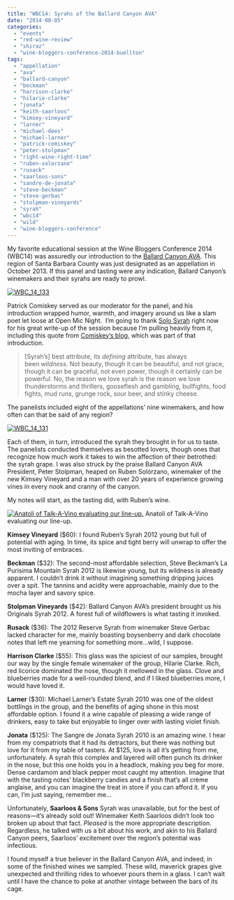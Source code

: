```yaml
---
title: "WBC14: Syrahs of the Ballard Canyon AVA"
date: "2014-08-05"
categories:
  - "events"
  - "red-wine-review"
  - "shiraz"
  - "wine-bloggers-conference-2014-buellton"
tags:
  - "appellation"
  - "ava"
  - "ballard-canyon"
  - "beckman"
  - "harrison-clarke"
  - "hilarie-clarke"
  - "jonata"
  - "keith-saarloos"
  - "kimsey-vineyard"
  - "larner"
  - "michael-dees"
  - "michael-larner"
  - "patrick-comiskey"
  - "peter-stolpman"
  - "right-wine-right-time"
  - "ruben-solorzano"
  - "rusack"
  - "saarloos-sons"
  - "sandre-de-jonata"
  - "steve-beckman"
  - "steve-gerbac"
  - "stolpman-vineyards"
  - "syrah"
  - "wbc14"
  - "wild"
  - "wine-bloggers-conference"
---
```


My favorite educational session at the Wine Bloggers Conference 2014 (WBC14) was assuredly our introduction to the [Ballard Canyon AVA](http://ballardcanyonava.com/). This region of Santa Barbara County was just designated as an appellation in October 2013. If this panel and tasting were any indication, Ballard Canyon’s winemakers and their syrahs are ready to prowl.

[![WBC_14_133](http://www.rebeccagomezfarrell.com/wp-content/uploads/2014/07/WBC_14_1331-332x500.jpg)](http://www.rebeccagomezfarrell.com/2014/08/wbc14-syrahs-of-the-ballard-canyon-ava/wbc_14_133-2/)

Patrick Comiskey served as our moderator for the panel, and his introduction wrapped humor, warmth, and imagery around us like a slam poet let loose at Open Mic Night.  I’m going to thank [Solo Syrah](http://solosyrah.wordpress.com/2014/07/23/the-ballard-canyon-ava-syrah-seminar-from-the-2014-wine-bloggers-conference/) right now for his great write-up of the session because I’m pulling heavily from it, including this quote from [Comiskey’s blog](http://patrickcomiskey.com/2014/06/25/california-walla-walla-syrah-a-status-report-2014/), which was part of that introduction.

> \[Syrah’s\] best attribute, its _defining_ attribute, has always been _wildness_. Not beauty, though it can be beautiful, and not grace, though it can be graceful, not even power, though it certainly can be powerful. No, the reason we love syrah is the reason we love thunderstorms and thrillers, gooseflesh and gambling, bullfights, food fights, mud runs, grunge rock, sour beer, and stinky cheese.

The panelists included eight of the appellations’ nine winemakers, and how often can that be said of any region?

[![WBC_14_131](http://www.rebeccagomezfarrell.com/wp-content/uploads/2014/07/WBC_14_131-500x249.jpg)](http://www.rebeccagomezfarrell.com/2014/08/wbc14-syrahs-of-the-ballard-canyon-ava/wbc_14_131/)

Each of them, in turn, introduced the syrah they brought in for us to taste. The panelists conducted themselves as besotted lovers, though ones that recognize how much work it takes to win the affection of their betrothed: the syrah grape. I was also struck by the praise Ballard Canyon AVA President, Peter Stolpman, heaped on Ruben Solórzano, winemaker of the new Kimsey Vineyard and a man with over 20 years of experience growing vines in every nook and cranny of the canyon.

My notes will start, as the tasting did, with Ruben’s wine.




<div class="caption">

[![Anatoli of Talk-A-Vino evaluating our line-up.](http://www.rebeccagomezfarrell.com/wp-content/uploads/2014/07/WBC_14_134-500x332.jpg)](http://www.rebeccagomezfarrell.com/2014/08/wbc14-syrahs-of-the-ballard-canyon-ava/wbc_14_134/) Anatoli of Talk-A-Vino evaluating our line-up.</div>


**Kimsey Vineyard** ($60): I found Ruben’s Syrah 2012 young but full of potential with aging. In time, its spice and tight berry will unwrap to offer the most inviting of embraces.

**Beckman** ($32): The second-most affordable selection, Steve Beckman’s La Purisima Mountain Syrah 2012 is likewise young, but its wildness is already apparent. I couldn’t drink it without imagining something dripping juices over a spit. The tannins and acidity were approachable, mainly due to the mocha layer and savory spice.

**Stolpman Vineyards** ($42): Ballard Canyon AVA’s president brought us his Originals Syrah 2012. A forest full of wildflowers is what tasting it invoked.

**Rusack** ($36): The 2012 Reserve Syrah from winemaker Steve Gerbac lacked character for me, mainly boasting boysenberry and dark chocolate notes that left me yearning for something more…wild, I suppose.

**Harrison Clarke** ($55): This glass was the spiciest of our samples, brought our way by the single female winemaker of the group, Hilarie Clarke. Rich, red licorice dominated the nose, though it mellowed in the glass. Clove and blueberries made for a well-rounded blend, and if I liked blueberries more, I would have loved it.

**Larner** ($30): Michael Larner’s Estate Syrah 2010 was one of the oldest bottlings in the group, and the benefits of aging shone in this most affordable option. I found it a wine capable of pleasing a wide range of drinkers, easy to take but enjoyable to linger over with lasting violet finish.

**Jonata** ($125): The Sangre de Jonata Syrah 2010 is an amazing wine. I hear from my compatriots that it had its detractors, but there was nothing but love for it from my table of tasters. At $125, love is all it’s getting from me, unfortunately. A syrah this complex and layered will often punch its drinker in the nose, but this one holds you in a headlock, making you beg for more. Dense cardamom and black pepper most caught my attention. Imagine that with the tasting notes’ blackberry candies and a finish that’s all crème anglaise, and you can imagine the treat in store if you can afford it. If you can, I’m just saying, remember me…

Unfortunately, **Saarloos & Sons** Syrah was unavailable, but for the best of reasons—it’s already sold out! Winemaker Keith Saarloos didn’t look too broken up about that fact. _Pleased_ is the more appropriate description. Regardless, he talked with us a bit about his work, and akin to his Ballard Canyon peers, Saarloos’ excitement over the region’s potential was infectious.

I found myself a true believer in the Ballard Canyon AVA, and indeed, in some of the finished wines we sampled. These wild, maverick grapes give unexpected and thrilling rides to whoever pours them in a glass. I can’t wait until I have the chance to poke at another vintage between the bars of its cage.
